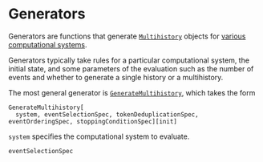 # Generators

Generators are functions that generate [`Multihistory`](TODO) objects for
[various computational systems]($SetReplaceSystems.md).

Generators typically take rules for a particular computational system, the initial state, and some parameters of the
evaluation such as the number of events and whether to generate a single history or a multihistory.

The most general generator is [`GenerateMultihistory`](TODO), which takes the form

```wl
GenerateMultihistory[
  system, eventSelectionSpec, tokenDeduplicationSpec, eventOrderingSpec, stoppingConditionSpec][init]
```

`system` specifies the computational system to evaluate.

`eventSelectionSpec`
